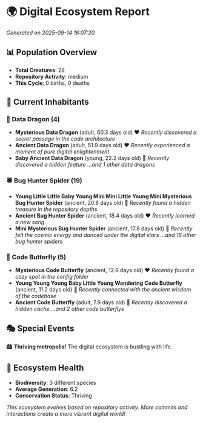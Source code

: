 # 🌍 Digital Ecosystem Report
*Generated on 2025-09-14 16:07:20*

## 📊 Population Overview
- **Total Creatures**: 28
- **Repository Activity**: medium
- **This Cycle**: 0 births, 0 deaths

## 👥 Current Inhabitants

### 🐉 Data Dragon (4)
- **Mysterious Data Dragon** (adult, 60.3 days old) ❤️
  *Recently discovered a secret passage in the code architecture*
- **Ancient Data Dragon** (adult, 51.9 days old) ❤️
  *Recently experienced a moment of pure digital enlightenment*
- **Baby Ancient Data Dragon** (young, 22.2 days old) 💚
  *Recently discovered a hidden feature*
  *...and 1 other data dragons*

### 🕷️ Bug Hunter Spider (19)
- **Young Little Little Baby Young Mini Mini Little Young Mini Mysterious Bug Hunter Spider** (ancient, 20.8 days old) 💛
  *Recently found a hidden treasure in the repository depths*
- **Ancient Bug Hunter Spider** (ancient, 18.4 days old) ❤️
  *Recently learned a new song*
- **Mini Mysterious Bug Hunter Spider** (ancient, 17.8 days old) 💛
  *Recently felt the cosmic energy and danced under the digital stars*
  *...and 16 other bug hunter spiders*

### 🦋 Code Butterfly (5)
- **Mysterious Code Butterfly** (ancient, 12.6 days old) ❤️
  *Recently found a cozy spot in the config folder*
- **Young Young Young Baby Little Young Wandering Code Butterfly** (ancient, 11.2 days old) 💛
  *Recently connected with the ancient wisdom of the codebase*
- **Ancient Code Butterfly** (adult, 7.9 days old) 💚
  *Recently discovered a hidden cache*
  *...and 2 other code butterflys*

## 🎭 Special Events

🏙️ **Thriving metropolis!** The digital ecosystem is bustling with life.

## 🔬 Ecosystem Health
- **Biodiversity**: 3 different species
- **Average Generation**: 6.2
- **Conservation Status**: Thriving

*This ecosystem evolves based on repository activity. More commits and interactions create a more vibrant digital world!*